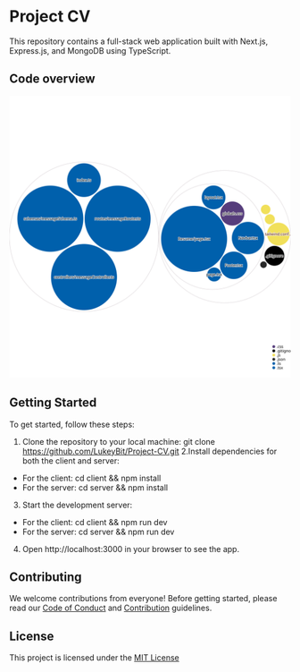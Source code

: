 # Project CV

This repository contains a full-stack web application built with Next.js, Express.js, and MongoDB using TypeScript.

## Code overview

![Visualization of this repo](./.github/images/diagram.svg)

## Getting Started

To get started, follow these steps:

1. Clone the repository to your local machine: git clone https://github.com/LukeyBit/Project-CV.git
2.Install dependencies for both the client and server:
  * For the client: cd client && npm install
  * For the server: cd server && npm install
3. Start the development server:
  * For the client: cd client && npm run dev
  * For the server: cd server && npm run dev
4. Open http://localhost:3000 in your browser to see the app.

## Contributing

We welcome contributions from everyone! Before getting started, please read our [Code of Conduct](./CODE_OF_CONDUCT.md) and [Contribution](.github/CONTRIBUTING.md) guidelines.

## License
This project is licensed under the [MIT License](./LICENSE)
